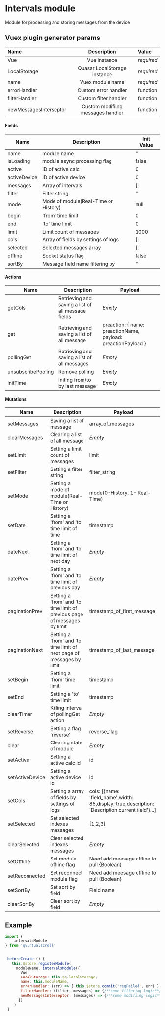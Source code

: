 # Intervals module
Module for processing and storing messages from the device
## Vuex plugin generator params
|Name| Description | Value |
| :-- | :---: | :-- |
|Vue| Vue instance | *required* |
|LocalStorage| Quasar LocalStorage instance | *required* |
|name| Vuex module name | *required* |
|errorHandler| Custom error handler | function |
|filterHandler| Custom filter handler | function |
|newMessagesInterseptor| Custom modifiing messages handler | function |
#### Fields
| Name  |  Description  | Init Value |
|---|---|---|
|name| module name | '' |
|isLoading| module async processing flag | false |
|active| ID of active calc| 0|
|activeDevice| ID of active device| 0|
|messages| Array of intervals| []|
|filter| Filter string| ''|
|mode| Mode of module(Real-Time or History)| null|
|begin| 'from' time limit| 0|
|end| 'to' time limit| 0|
|limit| Limit count of messages| 1000|
|cols| Array of fields by settings of logs| []|
|selected| Selected messages array | [] |
|offline| Socket status flag | false |
|sortBy| Message field name filtering by | '' |
#### Actions
| Name  |  Description  | Payload |
|---|---|---|
|getCols| Retrieving and saving a list of all message fields| *Empty*|
|get| Retrieving and saving a list of all message| preaction: { name: preactionName, payload: preactionPayload }|
|pollingGet| Retrieving and saving a list of all messages | *Empty*|
|unsubscribePooling| Remove polling | *Empty* |
|initTime| Initing from/to by last message | *Empty* |
#### Mutations
| Name  |  Description  | Payload |
|---|---|---|
|setMessages| Saving a list of message| array_of_messages|
|clearMessages| Clearing a list of all message| *Empty*|
|setLimit| Setting a limit count of messages| limit|
|setFilter| Setting a filter string| filter_string|
|setMode| Setting a mode of module(Real-Time or History)| mode(0-History, 1- Real-Time)|
|setDate| Setting a 'from' and 'to' time limit of time| timestamp|
|dateNext| Setting a 'from' and 'to' time limit of next day| *Empty*|
|datePrev| Setting a 'from' and 'to' time limit of previous day| *Empty*|
|paginationPrev| Setting a 'from' and 'to' time limit of previous page of messages by limit| timestamp_of_first_message|
|paginationNext| Setting a 'from' and 'to' time limit of next page of messages by limit| timestamp_of_last_message|
|setBegin| Setting a 'from' time limit| timestamp|
|setEnd| Setting a 'to' time limit| timestamp|
|clearTimer| Killing interval of pollingGet action| *Empty*|
|setReverse| Setting a flag 'reverse'| reverse_flag|
|clear| Clearing state of module| *Empty*|
|setActive| Setting a active calc id | id|
|setActiveDevice| Setting a active device id | id|
|setCols| Setting a array of fields by settings of logs | cols: [{name: 'field_name',width: 85,display: true,description: 'Description current field'}...]|
|setSelected| Set selected indexes messages | [1,2,3] |
|clearSelected| Clear selected indexes messages| *Empty* |
|setOffline| Set module offline flag | Need add meesage offline to pull {Boolean} |
|setReconnected| Set reconnect module flag | Need add meesage offline to pull {Boolean} |
|setSortBy| Set sort by field | Field name |
|clearSortBy| Clear sort by field | *Empty* |

## Example
```javascript
import {
    intervalsModule
} from 'qvirtualscroll'


 beforeCreate () {
   this.$store.registerModule(
     moduleName, intervalsModule({
       Vue,
       LocalStorage: this.$q.localStorage,
       name: this.moduleName,
       errorHandler: (err) => { this.$store.commit('reqFailed', err) },
       filterHandler: (filter, messages) => {/**some filtering logic**/},
       newMessagesInterseptor: (messages) => {/**some modifiing logic**/}
      })
    )
 }
